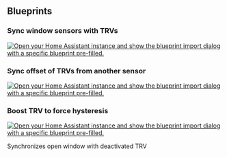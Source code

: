 ## Blueprints

### Sync window sensors with TRVs

[![Open your Home Assistant instance and show the blueprint import dialog with a specific blueprint pre-filled.](https://my.home-assistant.io/badges/blueprint_import.svg)](https://my.home-assistant.io/redirect/blueprint_import/?blueprint_url=https%3A%2F%2Fgithub.com%2Fmarco44%2Fautomations%2Fblob%2Fmain%2FTRV-Windows_Sync.yaml)

### Sync offset of TRVs from another sensor 

[![Open your Home Assistant instance and show the blueprint import dialog with a specific blueprint pre-filled.](https://my.home-assistant.io/badges/blueprint_import.svg)](https://my.home-assistant.io/redirect/blueprint_import/?blueprint_url=https%3A%2F%2Fgithub.com%2Fmarco44%2Fautomations%2Fblob%2Fmain%2Ftrv_calibrator.yaml)

### Boost TRV to force hysteresis

[![Open your Home Assistant instance and show the blueprint import dialog with a specific blueprint pre-filled.](https://my.home-assistant.io/badges/blueprint_import.svg)](https://my.home-assistant.io/redirect/blueprint_import/?blueprint_url=https%3A%2F%2Fgithub.com%2Fmarco44%2Fautomations%2Fblob%2Fmain%2Ftrv_boost.yaml)


Synchronizes open window with deactivated TRV
